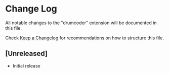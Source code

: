 # Change Log

All notable changes to the "drumcoder" extension will be documented in this file.

Check [Keep a Changelog](http://keepachangelog.com/) for recommendations on how to structure this file.

## [Unreleased]

- Initial release